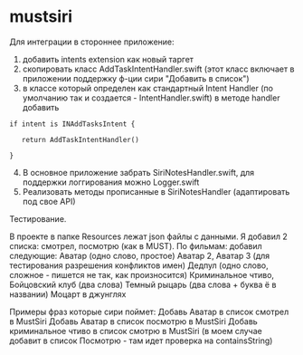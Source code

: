 # mustsiri

Для интеграции в стороннее приложение:
1. добавить intents extension как новый таргет
2. скопировать класс AddTaskIntentHandler.swift (этот класс включает в приложении поддержку ф-ции сири "Добавить в список")
3. в классе который определен как стандартный Intent Handler (по умолчанию так и создается - IntentHandler.swift) в методе handler  добавить




```
if intent is INAddTasksIntent {

   return AddTaskIntentHandler()

}
```

4. В основное приложение забрать SiriNotesHandler.swift, для поддержки логгирования можно Logger.swift
5. Реализовать методы прописанные в SiriNotesHandler (адаптировать под свое API)

Тестирование.

В проекте в папке Resources лежат json файлы с данными. Я добавил 2 списка: смотрел, посмотрю (как в MUST). По фильмам: добавил следующие:
Аватар (одно слово, простое)
Аватар 2, Аватар 3 (для тестирования разрешения конфликтов имен)
Дедпул (одно слово, сложное - пишется не так, как произносится)
Криминальное чтиво, Бойцовский клуб (два слова)
Темный рыцарь (два слова + буква ё в названии)
Моцарт в джунглях

Примеры фраз которые сири поймет:
Добавь Аватар в список смотрел в MustSiri
Добавь Аватар в список посмотрю в MustSiri
Добавь криминальное чтиво в список смотрю в MustSiri (в моем случае добавит в список Посмотрю - там идет проверка на containsString)
